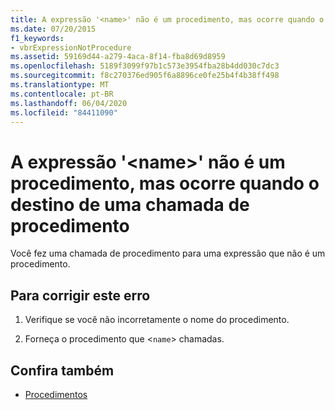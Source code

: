 ```yaml
---
title: A expressão '<name>' não é um procedimento, mas ocorre quando o destino de uma chamada de procedimento
ms.date: 07/20/2015
f1_keywords:
- vbrExpressionNotProcedure
ms.assetid: 59169d44-a279-4aca-8f14-fba8d69d8959
ms.openlocfilehash: 5189f3099f97b1c573e3954fba28b4dd030c7dc3
ms.sourcegitcommit: f8c270376ed905f6a8896ce0fe25b4f4b38ff498
ms.translationtype: MT
ms.contentlocale: pt-BR
ms.lasthandoff: 06/04/2020
ms.locfileid: "84411090"
---
```

# <a name="expression-name-is-not-a-procedure-but-occurs-as-the-target-of-a-procedure-call"></a>A expressão '\<name>' não é um procedimento, mas ocorre quando o destino de uma chamada de procedimento
Você fez uma chamada de procedimento para uma expressão que não é um procedimento.  
  
## <a name="to-correct-this-error"></a>Para corrigir este erro  
  
1. Verifique se você não incorretamente o nome do procedimento.  
  
2. Forneça o procedimento que <`name`> chamadas.  
  
## <a name="see-also"></a>Confira também

- [Procedimentos](../programming-guide/language-features/procedures/index.md)
